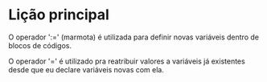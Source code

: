 # Lição principal

O operador ':=' (marmota) é utilizada para definir novas variáveis dentro de blocos de códigos.

O operador '=' é utilizado pra reatribuir valores a variáveis já existentes desde que eu declare variáveis novas com ela.